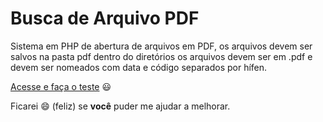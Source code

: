 # Busca de Arquivo PDF
Sistema em PHP de abertura de arquivos em PDF, os arquivos devem ser salvos na pasta pdf dentro do diretórios os arquivos devem ser em .pdf e devem ser nomeados com data e código separados por hífen.

[Acesse e faça o teste](http://buscaarquivo.oceanoweb.com.br/) :smiley:

Ficarei :smile: (feliz) se **você** puder me ajudar a melhorar. 
